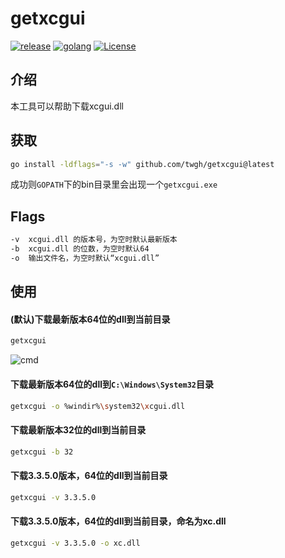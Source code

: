 # getxcgui
<p>
	<a href="https://github.com/twgh/getxcgui/releases"><img src="https://img.shields.io/badge/release-0.0.2-blue" alt="release"></a>
	<a href="https://golang.org"> <img src="https://img.shields.io/badge/golang-1.16-blue" alt="golang"></a>
	<a href="https://opensource.org/licenses/MIT"><img src="https://img.shields.io/badge/License-MIT-brightgreen" alt="License"></a>
</p>

## 介绍

本工具可以帮助下载xcgui.dll

## 获取

```bash
go install -ldflags="-s -w" github.com/twgh/getxcgui@latest
```

成功则`GOPATH`下的bin目录里会出现一个`getxcgui.exe`

## Flags

```bash
-v	xcgui.dll 的版本号，为空时默认最新版本
-b	xcgui.dll 的位数，为空时默认64
-o	输出文件名，为空时默认“xcgui.dll”
```

## 使用

#### (默认)下载最新版本64位的dll到当前目录

```bash
getxcgui
```

![cmd](https://s1.ax1x.com/2022/07/04/jJJNS1.png)

#### 下载最新版本64位的dll到`C:\Windows\System32`目录

```bash
getxcgui -o %windir%\system32\xcgui.dll
```

#### 下载最新版本32位的dll到当前目录

```bash
getxcgui -b 32
```

#### 下载3.3.5.0版本，64位的dll到当前目录

```bash
getxcgui -v 3.3.5.0
```

#### 下载3.3.5.0版本，64位的dll到当前目录，命名为xc.dll

```bash
getxcgui -v 3.3.5.0 -o xc.dll
```

